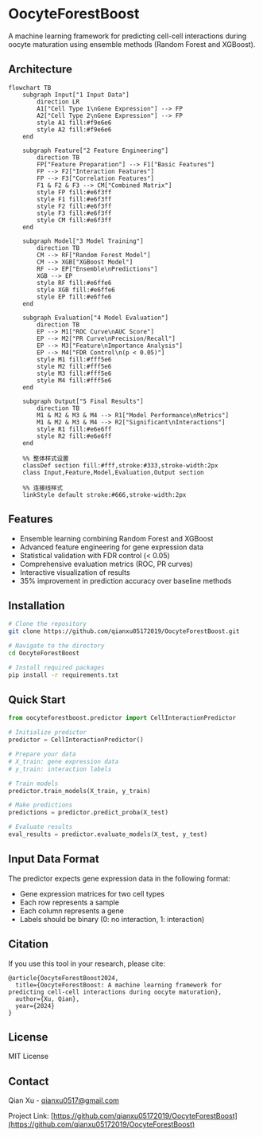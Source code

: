 # OocyteForestBoost

A machine learning framework for predicting cell-cell interactions during oocyte maturation using ensemble methods (Random Forest and XGBoost).

## Architecture

```mermaid
flowchart TB
    subgraph Input["1 Input Data"]
        direction LR
        A1["Cell Type 1\nGene Expression"] --> FP
        A2["Cell Type 2\nGene Expression"] --> FP
        style A1 fill:#f9e6e6
        style A2 fill:#f9e6e6
    end

    subgraph Feature["2 Feature Engineering"]
        direction TB
        FP["Feature Preparation"] --> F1["Basic Features"]
        FP --> F2["Interaction Features"]
        FP --> F3["Correlation Features"]
        F1 & F2 & F3 --> CM["Combined Matrix"]
        style FP fill:#e6f3ff
        style F1 fill:#e6f3ff
        style F2 fill:#e6f3ff
        style F3 fill:#e6f3ff
        style CM fill:#e6f3ff
    end

    subgraph Model["3 Model Training"]
        direction TB
        CM --> RF["Random Forest Model"]
        CM --> XGB["XGBoost Model"]
        RF --> EP["Ensemble\nPredictions"]
        XGB --> EP
        style RF fill:#e6ffe6
        style XGB fill:#e6ffe6
        style EP fill:#e6ffe6
    end

    subgraph Evaluation["4 Model Evaluation"]
        direction TB
        EP --> M1["ROC Curve\nAUC Score"]
        EP --> M2["PR Curve\nPrecision/Recall"]
        EP --> M3["Feature\nImportance Analysis"]
        EP --> M4["FDR Control\n(p < 0.05)"]
        style M1 fill:#fff5e6
        style M2 fill:#fff5e6
        style M3 fill:#fff5e6
        style M4 fill:#fff5e6
    end

    subgraph Output["5 Final Results"]
        direction TB
        M1 & M2 & M3 & M4 --> R1["Model Performance\nMetrics"]
        M1 & M2 & M3 & M4 --> R2["Significant\nInteractions"]
        style R1 fill:#e6e6ff
        style R2 fill:#e6e6ff
    end

    %% 整体样式设置
    classDef section fill:#fff,stroke:#333,stroke-width:2px
    class Input,Feature,Model,Evaluation,Output section
    
    %% 连接线样式
    linkStyle default stroke:#666,stroke-width:2px
```

## Features

- Ensemble learning combining Random Forest and XGBoost
- Advanced feature engineering for gene expression data
- Statistical validation with FDR control (< 0.05)
- Comprehensive evaluation metrics (ROC, PR curves)
- Interactive visualization of results
- 35% improvement in prediction accuracy over baseline methods

## Installation

```bash
# Clone the repository
git clone https://github.com/qianxu05172019/OocyteForestBoost.git

# Navigate to the directory
cd OocyteForestBoost

# Install required packages
pip install -r requirements.txt
```

## Quick Start

```python
from oocyteforestboost.predictor import CellInteractionPredictor

# Initialize predictor
predictor = CellInteractionPredictor()

# Prepare your data
# X_train: gene expression data
# y_train: interaction labels

# Train models
predictor.train_models(X_train, y_train)

# Make predictions
predictions = predictor.predict_proba(X_test)

# Evaluate results
eval_results = predictor.evaluate_models(X_test, y_test)
```

## Input Data Format

The predictor expects gene expression data in the following format:
- Gene expression matrices for two cell types
- Each row represents a sample
- Each column represents a gene
- Labels should be binary (0: no interaction, 1: interaction)

## Citation

If you use this tool in your research, please cite:

```
@article{OocyteForestBoost2024,
  title={OocyteForestBoost: A machine learning framework for predicting cell-cell interactions during oocyte maturation},
  author={Xu, Qian},
  year={2024}
}
```

## License

MIT License

## Contact

Qian Xu - qianxu0517@gmail.com

Project Link: [https://github.com/qianxu05172019/OocyteForestBoost](https://github.com/qianxu05172019/OocyteForestBoost)

